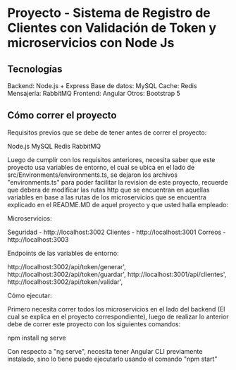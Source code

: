 # Proyecto - Sistema de Registro de Clientes con Validación de Token y microservicios con Node Js


## Tecnologías

Backend: Node.js + Express
Base de datos: MySQL
Cache: Redis
Mensajería: RabbitMQ
Frontend: Angular
Otros: Bootstrap 5



## Cómo correr el proyecto

Requisitos previos que se debe de tener antes de correr el proyecto:

Node.js
MySQL
Redis
RabbitMQ


Luego de cumplir con los requisitos anteriores, necesita saber que este proyecto usa variables de entorno,
el cual se ubica en el lado de src/Environments/environments.ts, se dejaron los archivos "environments.ts"
para poder facilitar la revision de este proyecto, recuerde que debera de modificar las rutas http
que se encuentran en aquellas variables en base a las rutas de los microservicios que se encuentra 
explicado en el README.MD de aquel proyecto y que usted halla empleado:

Microservicios:

Seguridad - http://localhost:3002
Clientes - http://localhost:3001
Correos - http://localhost:3003


Endpoints de las variables de entorno:

http://localhost:3002/api/token/generar',
http://localhost:3002/api/token/guardar',
http://localhost:3001/api/clientes',
http://localhost:3002/api/token/validar',


Cómo ejecutar:

Primero necesita correr todos los microservicios en el lado del backend (El cual se explica en el proyecto correspondiente), luego de realizar lo anterior debe de correr este proyecto con los siguientes comandos:

npm install
ng serve


Con respecto a "ng serve", necesita tener Angular CLI previamente instalado, sino lo tiene puede ejecutarlo usando el comando "npm start"

